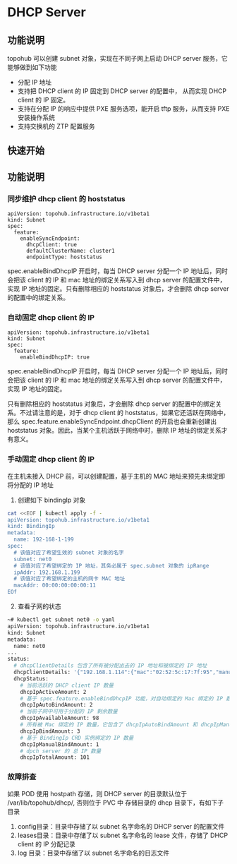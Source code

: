 # DHCP Server

## 功能说明

topohub 可以创建 subnet 对象，实现在不同子网上启动 DHCP server 服务，它能够做到如下功能

* 分配 IP 地址
* 支持把 DHCP client 的 IP 固定到 DHCP server 的配置中， 从而实现 DHCP client 的 IP 固定。
* 支持在分配 IP 的响应中提供 PXE 服务选项，能开启 tftp 服务，从而支持 PXE 安装操作系统
* 支持交换机的 ZTP 配置服务

## 快速开始

## 功能说明

### 同步维护 dhcp client 的 hoststatus 

```
apiVersion: topohub.infrastructure.io/v1beta1
kind: Subnet
spec:
  feature:
    enableSyncEndpoint:
      dhcpClient: true
      defaultClusterName: cluster1
      endpointType: hoststatus
```

spec.enableBindDhcpIP 开启时，每当 DHCP server 分配一个 IP 地址后，同时会把该 client 的 IP 和 mac 地址的绑定关系写入到 dhcp server 的配置文件中，实现 IP 地址的固定。只有删除相应的 hoststatus 对象后，才会删除 dhcp server 的配置中的绑定关系。

### 自动固定 dhcp client 的 IP 

```
apiVersion: topohub.infrastructure.io/v1beta1
kind: Subnet
spec:
  feature:
    enableBindDhcpIP: true
```

spec.enableBindDhcpIP 开启时，每当 DHCP server 分配一个 IP 地址后，同时会把该 client 的 IP 和 mac 地址的绑定关系写入到 dhcp server 的配置文件中，实现 IP 地址的固定。

只有删除相应的 hoststatus 对象后，才会删除 dhcp server 的配置中的绑定关系。不过请注意的是，对于 dhcp client 的 hoststatus，如果它还活跃在网络中，那么 spec.feature.enableSyncEndpoint.dhcpClient 的开启也会重新创建出 hoststatus 对象。因此，当某个主机活跃于网络中时，删除 IP 地址的绑定关系才有意义。

### 手动固定 dhcp client 的 IP 

在主机未接入 DHCP 前，可以创建配置，基于主机的 MAC 地址来预先未绑定即将分配的 IP 地址

1. 创建如下 bindingIp 对象

```bash
cat <<EOF | kubectl apply -f -
apiVersion: topohub.infrastructure.io/v1beta1
kind: BindingIp
metadata:
  name: 192-168-1-199
spec:
  # 该值对应了希望生效的 subnet 对象的名字
  subnet: net0
  # 该值对应了希望绑定的 IP 地址，其务必属于 spec.subnet 对象的 ipRange
  ipAddr: 192.168.1.199
  # 该值对应了希望绑定的主机的网卡 MAC 地址
  macAddr: 00:00:00:00:00:11
EOf
```

2. 查看子网的状态

```bash
~# kubectl get subnet net0 -o yaml
apiVersion: topohub.infrastructure.io/v1beta1
kind: Subnet
metadata:
  name: net0
...
status:
  # dhcpClientDetails 包含了所有被分配出去的 IP 地址和被绑定的 IP 地址
  dhcpClientDetails: '{"192.168.1.114":{"mac":"02:52:5c:17:7f:95","manualBind":false,"autoBind":true,"hostname":"vlan0-dhcp-redfish-mockup-578554878-tnxbv"},"192.168.1.173":{"mac":"a6:6d:a6:e5:1f:58","manualBind":false,"autoBind":true,"hostname":"vlan0-dhcp-redfish-mockup-578554878-jsrrc"},"192.168.1.199":{"mac":"00:00:00:00:00:11","manualBind":true,"autoBind":false,"hostname":"192-168-1-199"}}'
  dhcpStatus:
    # 当前活跃的 DHCP client IP 数量
    dhcpIpActiveAmount: 2
    # 基于 spec.feature.enableBindDhcpIP 功能，对自动绑定的 Mac 绑定的 IP 数量
    dhcpIpAutoBindAmount: 2
    # 当前子网中可用于分配的 IP 剩余数量
    dhcpIpAvailableAmount: 98
    # 所有被 Mac 绑定的 IP 数量，它包含了 dhcpIpAutoBindAmount 和 dhcpIpManualBindAmount
    dhcpIpBindAmount: 3
    # 基于 BindingIp CRD 实例绑定的 IP 数量
    dhcpIpManualBindAmount: 1
    # dpch server 的 总 IP 数量
    dhcpIpTotalAmount: 101
```

### 故障排查

如果 POD 使用 hostpath 存储，则 DHCP server 的目录默认位于 /var/lib/topohub/dhcp/, 否则位于 PVC 中
存储目录的 dhcp 目录下，有如下子目录
1. config目录：目录中存储了以 subnet 名字命名的 DHCP server 的配置文件
2. leases目录：目录中存储了以 subnet 名字命名的 lease 文件，存储了 DHCP client 的 IP 分配记录
3. log 目录：目录中存储了以 subnet 名字命名的日志文件


